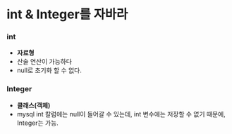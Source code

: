 # int & Integer를 자바라

### int

- **자료형**
- 산술 연산이 가능하다
- null로 초기화 할 수 없다.

### Integer

- **클래스(객체)**
- mysql int 칼럼에는 null이 들어갈 수 있는데, int 변수에는 저장할 수 없기 때문에, Integer는 가능.